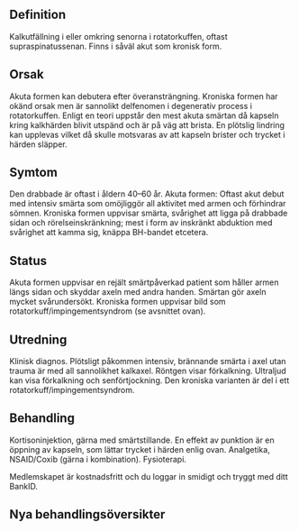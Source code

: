 ## Definition

Kalkutfällning i eller omkring senorna i rotatorkuffen, oftast supraspinatussenan. Finns i såväl akut som kronisk form.

## Orsak

Akuta formen kan debutera efter överansträngning. Kroniska formen har okänd orsak men är sannolikt delfenomen i degenerativ process i rotatorkuffen.
Enligt en teori uppstår den mest akuta smärtan då kapseln kring kalkhärden blivit utspänd och är på väg att brista. En plötslig lindring kan upplevas vilket då skulle motsvaras av att kapseln brister och trycket i härden släpper.

## Symtom

Den drabbade är oftast i åldern 40–60 år. Akuta formen: Oftast akut debut med intensiv smärta som omöjliggör all aktivitet med armen och förhindrar sömnen. Kroniska formen uppvisar smärta, svårighet att ligga på drabbade sidan och rörelseinskränkning; mest i form av inskränkt abduktion med svårighet att kamma sig, knäppa BH-bandet etcetera.

## Status

Akuta formen uppvisar en rejält smärtpåverkad patient som håller armen längs sidan och skyddar axeln med andra handen. Smärtan gör axeln mycket svårundersökt. Kroniska formen uppvisar bild som rotatorkuff/impingementsyndrom (se avsnittet ovan).

## Utredning

Klinisk diagnos. Plötsligt påkommen intensiv, brännande smärta i axel utan trauma är med all sannolikhet kalkaxel. Röntgen visar förkalkning. Ultraljud kan visa förkalkning och senförtjockning.
Den kroniska varianten är del i ett rotatorkuff/impingementsyndrom.

## Behandling

Kortisoninjektion, gärna med smärtstillande. En effekt av punktion är en öppning av kapseln, som lättar trycket i härden enlig ovan. Analgetika, NSAID/Coxib (gärna i kombination). Fysioterapi.


Medlemskapet är kostnadsfritt och du loggar in smidigt och tryggt med ditt BankID.

## Nya behandlingsöversikter

